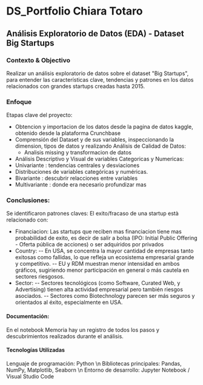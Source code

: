# DS_Portfolio Chiara Totaro

## Análisis Exploratorio de Datos (EDA) - Dataset Big Startups

### Contexto & Objectivo
Realizar un análisis exploratorio de datos sobre el dataset "Big Startups",
para entender las características clave, tendencias y patrones en los datos relacionados con grandes startups creadas hasta 2015. 
### Enfoque

Etapas clave del proyecto:
- Obtencion y importacion de los datos desde la pagina de datos kaggle, obtenido desde la plataforma Crunchbase
- Comprensión del Dataset y de sus variables, inspeccionando la dimension, tipos de datos y realizando Análisis de Calidad de Datos:
  - Analisis missing y transformacion de datos 
- Análisis Descriptivo y Visual de variables Categoricas y Numericas:
 - Univariante : tendencias centrales y desviaciones
  - Distribuciones de variables categóricas y numéricas.
 - Bivariante : descubrir relacciones entre variables
 - Multivariante : donde era necesario profundizar mas 


### Conclusiones:

Se identificaron patrones claves: 
El exito/fracaso de una startup està relacionado con:
 - Financiacion: Las startups que reciben mas financiacion tiene mas probabilidad de exito, es decir de salir a bolsa (IPO: Initial Public Offering - Oferta pública de acciones) o ser adquiridos por privados
 - Country:
  -- En USA, se concentra la mayor cantidad de empresas tanto exitosas como fallidas, lo que refleja un ecosistema empresarial grande y competitivo.
  -- EU y RDM muestran menor intensidad en ambos gráficos, sugiriendo menor participación en general o más cautela en sectores riesgosos.
 - Sector: 
   -- Sectores tecnológicos (como Software, Curated Web, y Advertising) tienen alta actividad empresarial pero también riesgos asociados.
   -- Sectores como Biotechnology parecen ser más seguros y orientados al éxito, especialmente en USA.

#### Documentación:

En el notebook Memoria hay un registro de todos los pasos y descubrimientos realizados durante el análisis.

#### Tecnologías Utilizadas

Lenguaje de programación: Python \n
Bibliotecas principales: Pandas, NumPy, Matplotlib, Seaborn \n
Entorno de desarrollo: Jupyter Notebook / Visual Studio Code 

